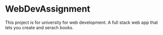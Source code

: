 # WebDevAssignment
This project is for university for web development. A full stack web app that lets you create and serach books.

